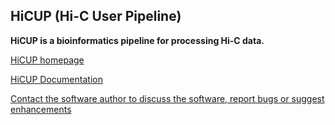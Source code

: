 HiCUP (Hi-C User Pipeline)
--------------------------

**HiCUP is a bioinformatics pipeline for processing Hi-C data.**

[HiCUP homepage](http://www.bioinformatics.babraham.ac.uk/projects/hicup)

[HiCUP Documentation](https://stevenwingett.github.io/HiCUP/)

[Contact the software author to discuss the software, report bugs or suggest enhancements](https://github.com/StevenWingett/HiCUP/issues)
